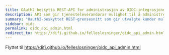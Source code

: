 ```yaml
---
title: OAuth2 beskytta REST-API for administrasjon av OIDC-integrasjoner
description: API som gir tjenesteleverandørar mulighet til å administrere sine OIDC-integrasjoner.
summary: "Oauth2-beskyttet REST-grensesnitt som gir utvalgte kunder mulighet til å selv-administrere sine OIDC/Oauth2-integrasjoner i ID-porten."
sidebar: oidc
permalink: oidc_api_admin.html 
redirect_to: https://difi.github.io/felleslosninger/oidc_api_admin.html
---
```

Flyttet til https://difi.github.io/felleslosninger/oidc_api_admin.html